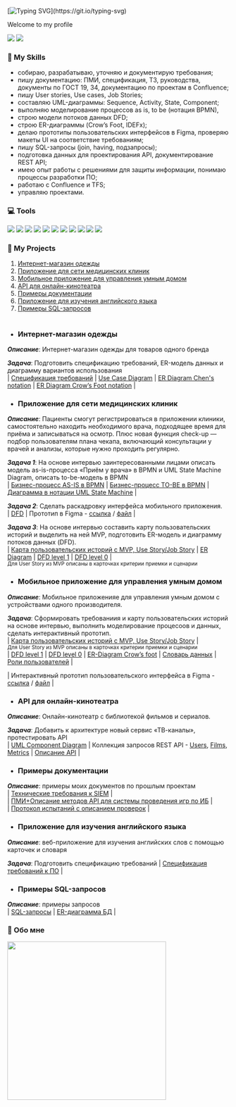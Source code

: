 [![Typing SVG](https://readme-typing-svg.herokuapp.com?font=Fira+Code&weight=900&size=32&duration=6000&pause=3000&color=2C99CA&vCenter=true&width=500&lines=Hi%2C+there!)](https://git.io/typing-svg)

Welcome to my profile

  <p>
    <a href="https://t.me/katysuh"><img src="https://img.shields.io/badge/- telegram-23A9F2?style=flat&logo=Telegram&logoColor=white"/></a>
    <a href="mailto:esukhanova7@gmail.com"><img src="https://img.shields.io/badge/-mail-EA4335?style=flat&logo=gmail&logoColor=white"/></a>
 </p>
 
### 🚀 My Skills
* собираю, разрабатываю, уточняю и документирую требования;
*	пишу документацию: ПМИ, спецификация, ТЗ, руководства, документы по ГОСТ 19, 34, документацию по проектам в Confluence;
*	пишу User stories, Use cases, Job Stories;
*	составляю UML-диаграммы: Sequence, Activity, State, Component;
*	выполняю моделирование процессов as is, to be (нотация BPMN),
*	строю модели потоков данных DFD;
* строю ER-диаграммы (Crow’s Foot, IDEFх);
*	делаю прототипы пользовательских интерфейсов в Figma, проверяю макеты UI на соответствие требованиям;
*	пишу SQL-запросы (join, having, подзапросы);
*	подготовка данных для проектирования API, документирование REST API;
*	имею опыт работы с решениями для защиты информации, понимаю процессы разработки ПО;
*	работаю с Confluence и TFS;
*	управляю проектами.


### 💻 Tools
 <p>
     <img src="https://img.shields.io/badge/-Confluence-172B4D?style=flat-square&logo=Confluence&logoColor=white"/>
   <img src="https://img.shields.io/badge/-Figma-F24E1E?style=flat-square&logo=Figma&logoColor=white"/>
     <img src="https://img.shields.io/badge/-Postman-A80030?style=flat-square&logo=Postman&logoColor=white"/>
    <img src="https://img.shields.io/badge/-PostgreSQL-F29111?style=flat-square&logo=PostgreSQL&logoColor=white"/>
    <img src="https://img.shields.io/badge/-Visio-3955A3?style=flat-square&logo=microsoftvisio&logoColor=white"/>
    <img src="https://img.shields.io/badge/-Miro-4285F4?style=flat-square&logo=Miro&logoColor=white"/>
   <img src="https://img.shields.io/badge/-Visual%20Studio-23A9F2?style=flat-square&logo=Visual%20Studio%20Code&logoColor=white"/>
   <img src="https://img.shields.io/badge/-Github-181717?style=flat-square&logo=GitHub&logoColor=white"/>
    <img src="https://img.shields.io/badge/-Trello-0079BF?style=flat-square&logo=Trello&logoColor=white"/>
    <img src="https://img.shields.io/badge/-Slack-E01563?style=flat-square&logo=Slack&logoColor=white"/>
    <img src="https://img.shields.io/badge/-Notion-222F29?style=flat-square&logo=Notion&logoColor=white"/> 
  </p>

### 🌱 My Projects
1. [Интернет-магазин одежды](интернет-магазин-одежды)
2. [Приложение для сети медицинских клиник](приложение-для-сети-медицинских-клиник)
3. [Мобильное приложение для управления умным домом](#мобильное-приложение-для-управления-умным-домом)
4. [API для онлайн-кинотеатра](#api-для-онлайн-кинотеатра)
5. [Примеры документации](#примеры-документации)
6. [Приложение для изучения английского языка](#приложение-для-изучения-английского-языка)
7. [Примеры SQL-запросов](#примеры-sql-запросов)
<br><br>
* ### Интернет-магазин одежды
_**Описание**_: Интернет-магазин одежды для товаров одного бренда  

_**Задача**_: Подготовить спецификацию требований, ER-модель данных и диаграмму вариантов использования  
| [Спецификация требований](https://drive.google.com/file/d/1FDjmAwmaASvM-dN42en3bHYlTpzQqnsB/view?usp=sharing) | [Use Case Diagram](projects/1.DataModel_UseCase.png) |
[ER Diagram Chen's notation](projects/1.DataModelShop_chen.png) | [ER Diagram Crow’s Foot notation](projects/1.DataModelShop_norm.png) |
<br>
* ### Приложение для сети медицинских клиник
 _**Описание**_: Пациенты смогут регистрироваться в приложении клиники, самостоятельно находить необходимого врача, подходящее время для приёма и записываться на осмотр.
Плюс новая функция check-up — подбор пользователям плана чекапа, включающий консультации у врачей и анализы, которые нужно проходить регулярно.   

_**Задача 1**_: На основе интервью заинтересованными лицами описать модель as-is-процесса «Приём у врача» в BPMN и UML State Machine Diagram, описать to-be-модель в BPMN  
| [Бизнес-процесс AS-IS в BPMN](/projects/2.UML-BPMN_AS-IS.png) | [Бизнес-процесс TO-BE в BPMN](/projects/2.UML-BPMN_TO-BE.png) | [Диаграмма в нотации UML State Machine](/projects/2.UML_State_Machine_Diagram.png) |   

_**Задача 2**_: Сделать раскадровку интерфейса мобильного приложения.  
| [DFD](/projects/2.DFD_2.png) | Прототип в Figma - [ссылка](https://www.figma.com/file/OvX8ZZQFkFRqT2eTpw1WKa/MedApp?type=design&node-id=0%3A1&mode=design&t=niCe43ZLSMAaxpQp-1) / [файл](/projects/2.Figma_full.fig) |  

_**Задача 3**_: На основе интервью составить карту пользовательских историй и выделить на ней MVP, подготовить ER-модель и диаграмму потоков данных (DFD).  
| [Карта пользовательских историй c MVP, Use Story/Job Story](https://miro.com/app/board/uXjVMegv2E4=/?share_link_id=364196088167)  |  [ER Diagram](/projects/2.ER-model.png)  |  [DFD level 1](/projects/2.DFD-log.png)  |  [DFD level 0](/projects/2.DFD-cont.png)  |  
<sup>Для User Story из MVP описаны в карточках критерии приемки и сценарии</sup>  

* ### Мобильное приложение для управления умным домом
 _**Описание**_: Мобильное приложенияе для управления умным домом с устройствами одного производителя.
 
 _**Задача**_: Сформировать требованиия и карту пользовательских историй на основе интервью, выполнить моделирование процесоов и данных, сделать интерактивный прототип.  
| [Карта пользовательских историй c MVP, Use Story/Job Story](https://miro.com/app/board/uXjVM8GS3Cs=/?share_link_id=497591085947) |  
<sup>Для User Story из MVP описаны в карточках критерии приемки и сценарии</sup>    
|  [DFD level 1](/projects/2.DFD-log.png)  |  [DFD level 0](/projects/2.DFD-cont.png)  | [ER-Diagram Crow’s foot](projects/3.ER-Diagram.png) | [Словарь данных](https://docs.google.com/document/d/1Sr_RHtcS64YnQuejFnLFhdbgM2VtdSpOrAn8YYzTeTM/edit?usp=sharing) | [Роли пользователей](https://docs.google.com/document/d/1Oj_mLudVdha0CEfplkGMGu_u_NvlqXCvyh7SMWanXxw/edit?usp=sharing) |  

| Интерактивный прототип пользовательского интерфейса в Figma - [ссылка](https://www.figma.com/file/MMXsSgIacbO2WE3wYxhwYo/Stets-%D0%9F%D1%80%D0%BE%D1%82%D0%BE%D1%82%D0%B8%D0%BF%D1%8B?type=design&node-id=4%3A581&mode=design&t=oxtynBYTjhSavskB-1) / [файл](/projects/StetsApp.fig) |
<br>
 * ### API для онлайн-кинотеатра
 _**Описание**_: Онлайн-кинотеатр с библиотекой фильмов и сериалов.

 _**Задача**_: Добавить к архитектуре новый сервис «ТВ-каналы», протестировать API  
| [UML Component Diagram](/projects/4.UML_ComponentDiagram.png) | Коллекция запросов REST API - [Users](projects/Collection_Users.postman_collection.json), [Films](projects/Collection_Films.postman_collection.json), [Metrics](projects/Collection_Metrics.json) | [Описание API](https://docs.google.com/document/d/1WHi4qL77mTJH-uIWh54PdHLstAUskGXx/edit?usp=sharing&ouid=104053559493842499836&rtpof=true&sd=true) |
<br>
*  ### Примеры документации
 _**Описание**_: примеры моих документов по прошлым проектам  
 | [Технические требования к SIEM](https://drive.google.com/file/d/1_9KLBjE_fzcLAL4pUOAHOuJz6sPcxMgG/view?usp=sharing) |  
 | [ПМИ+Описание методов API для системы проведения игр по ИБ](https://drive.google.com/file/d/1NVf46-5d-hVDB2qxTwsAX6_uMXAmeff7/view?usp=sharing) |  
 | [Протокол испытаний с описанием проверок](https://drive.google.com/file/d/17nniT9meJ-WElu97wKEZ6k_byUs7oaLe/view?usp=sharing) |
<br>
 * ### Приложение для изучения английского языка
 _**Описание**_: веб-приложение для изучения английских слов с помощью карточек и словаря

 _**Задача**_: Подготовить спецификацию требований
 | [Спецификация требований к ПО](https://drive.google.com/file/d/1dXihpb4KBqPaHewxCE0dhVYZYninkzT6/view?usp=sharing)  |
<br>
 * ### Примеры SQL-запросов
 _**Описание**_: примеры запросов  
 | [SQL-запросы](projects/examples.sql) | [ER-диаграмма БД](/projects/7.ER_diagram_DB.png) |
<br>

### 🙇 Обо мне

<img src="https://user-images.githubusercontent.com/74038190/212284136-03988914-d899-44b4-b1d9-4eeccf656e44.gif" width="360">
